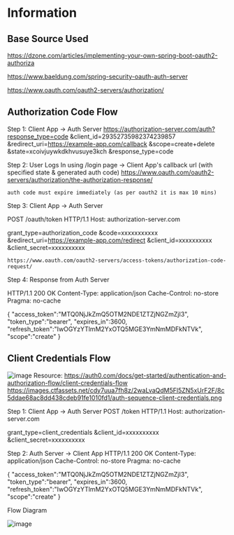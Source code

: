 # Information

## Base Source Used
https://dzone.com/articles/implementing-your-own-spring-boot-oauth2-authoriza

<!-- With User Login -->
https://www.baeldung.com/spring-security-oauth-auth-server

https://www.oauth.com/oauth2-servers/authorization/

## Authorization Code Flow

Step 1:
    Client App -> Auth Server
https://authorization-server.com/auth?response_type=code
&client_id=29352735982374239857
&redirect_uri=https://example-app.com/callback
&scope=create+delete
&state=xcoivjuywkdkhvusuye3kch
&response_type=code

Step 2:
    User Logs In using /login page -> Client App's callback url (with specified state & generated auth code)
    https://www.oauth.com/oauth2-servers/authorization/the-authorization-response/

    auth code must expire immediately (as per oauth2 it is max 10 mins)

Step 3:
    Client App -> Auth Server 

POST /oauth/token HTTP/1.1
Host: authorization-server.com
 
grant_type=authorization_code
&code=xxxxxxxxxxx
&redirect_uri=https://example-app.com/redirect
&client_id=xxxxxxxxxx
&client_secret=xxxxxxxxxx

    https://www.oauth.com/oauth2-servers/access-tokens/authorization-code-request/

Step 4:
    Response from Auth Server

HTTP/1.1 200 OK
Content-Type: application/json
Cache-Control: no-store
Pragma: no-cache
 
{
  "access_token":"MTQ0NjJkZmQ5OTM2NDE1ZTZjNGZmZjI3",
  "token_type":"bearer",
  "expires_in":3600,
  "refresh_token":"IwOGYzYTlmM2YxOTQ5MGE3YmNmMDFkNTVk",
  "scope":"create"
}

## Client Credentials Flow

![image](https://user-images.githubusercontent.com/9028439/167161159-c2e74391-19c3-4bdf-835b-01b7cca5e6b7.png)
Resource:
https://auth0.com/docs/get-started/authentication-and-authorization-flow/client-credentials-flow
https://images.ctfassets.net/cdy7uua7fh8z/2waLvaQdM5Fl5ZN5xUrF2F/8c5ddae68ac8dd438cdeb91fe1010fd1/auth-sequence-client-credentials.png

Step 1:
    Client App -> Auth Server
POST /token HTTP/1.1
Host: authorization-server.com
 
grant_type=client_credentials
&client_id=xxxxxxxxxx
&client_secret=xxxxxxxxxx

Step 2:
    Auth Server -> Client App
HTTP/1.1 200 OK
Content-Type: application/json
Cache-Control: no-store
Pragma: no-cache
 
{
  "access_token":"MTQ0NjJkZmQ5OTM2NDE1ZTZjNGZmZjI3",
  "token_type":"bearer",
  "expires_in":3600,
  "refresh_token":"IwOGYzYTlmM2YxOTQ5MGE3YmNmMDFkNTVk",
  "scope":"create"
}

Flow Diagram

![image](https://user-images.githubusercontent.com/9028439/167181326-bcf7a225-25e3-43ec-be8d-2a67619c8f5c.png)
<!-- <img width="431" alt="image" src="https://user-images.githubusercontent.com/9028439/167181326-bcf7a225-25e3-43ec-be8d-2a67619c8f5c.png"> -->
